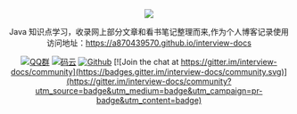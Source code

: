 

<div align="center">  
<img src="https://images.gitee.com/uploads/images/2019/0103/191141_7edb20c3_1478371.png" width=""/>
</br>


Java 知识点学习，收录网上部分文章和看书笔记整理而来,作为个人博客记录使用
<br/>
访问地址：https://a870439570.github.io/interview-docs


[![QQ群](https://img.shields.io/badge/QQ%E7%BE%A4-924715723-yellowgreen.svg)](https://jq.qq.com/?_wv=1027&k=5PIRvFq)
[![码云](https://img.shields.io/badge/Gitee-%E7%A0%81%E4%BA%91-yellow.svg)](https://gitee.com/qinxuewu)
[![Github](https://img.shields.io/badge/Github-Github-red.svg)](https://github.com/a870439570) [![Join the chat at https://gitter.im/interview-docs/community](https://badges.gitter.im/interview-docs/community.svg)](https://gitter.im/interview-docs/community?utm_source=badge&utm_medium=badge&utm_campaign=pr-badge&utm_content=badge)
</div>


